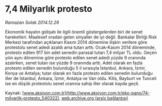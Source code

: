 # 7,4 Milyarlık protesto

*Ramazan Solak 2014.12.29*

<div class="pNewsDetailMainContent" itemprop="articleBody">
 <p>
  Ekonomik hayatın gidişatı ile ilgili önemli göstergelerden biri de senet hareketleri. Maalesef oradan gelen sinyaller de iyi değil. Bankalar Birliği Risk Merkezi tarafından açıklanan Kasım 2014 dönemine ilişkin verilere göre protestolu senet adedi azaldı ama tutarı arttı. Ocak-Kasım 2014 döneminde, protesto edilen 917 bin adet senedin parasal tutarı 7,4 milyar TL oldu. Geçen yılın aynı dönemine göre protesto edilen senet adedi yüzde 9 oranında azalırken, senet tutarı ise yüzde 9 oranında arttı. Adet olarak en fazla protesto edilen senedin bulunduğu 5 il sırasıyla İstanbul, Ankara, İzmir, Konya ve Antalya; tutar olarak en fazla protesto edilen senedin bulunduğu iller de İstanbul, Ankara, İzmir, Antalya ve Van oldu. Kilis, Bayburt ve Tunceli ise en düşük protestolu senet oranına sahip iller olarak kayda geçti.
 </p>
</div>


Kaynak: [www.aksiyon.com.tr](http://www.aksiyon.com.tr/eko-pano/74-milyarlik-protesto_540322), [web.archive.org (arşiv bağlantısı)](http://web.archive.org/web/20150820064043/http://www.aksiyon.com.tr/eko-pano/74-milyarlik-protesto_540322)
